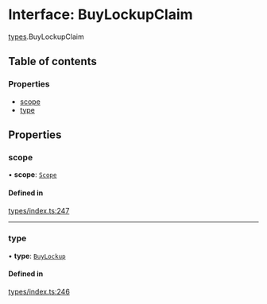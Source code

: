 # Interface: BuyLockupClaim

[types](../wiki/types).BuyLockupClaim

## Table of contents

### Properties

- [scope](../wiki/types.BuyLockupClaim#scope)
- [type](../wiki/types.BuyLockupClaim#type)

## Properties

### scope

• **scope**: [`Scope`](../wiki/types.Scope)

#### Defined in

[types/index.ts:247](https://github.com/PolymeshAssociation/polymesh-sdk/blob/95e180d2/src/types/index.ts#L247)

___

### type

• **type**: [`BuyLockup`](../wiki/types.ClaimType#buylockup)

#### Defined in

[types/index.ts:246](https://github.com/PolymeshAssociation/polymesh-sdk/blob/95e180d2/src/types/index.ts#L246)
